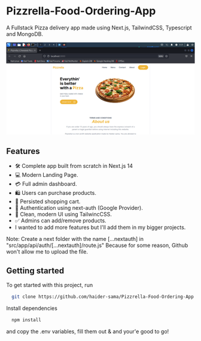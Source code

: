 # Pizzrella-Food-Ordering-App
A Fullstack Pizza delivery app made using Next.js, TailwindCSS, Typescript and MongoDB.

![Project Image](https://github.com/haider-sama/Pizzrella-Food-Ordering-App/blob/main/public/thumbnail.png)

## Features

- 🛠️ Complete app built from scratch in Next.js 14
- 💻 Modern Landing Page.
- 💳 Full admin dashboard.
- 🛍️ Users can purchase products.
- 🛒 Persisted shopping cart.
- 🔑 Authentication using next-auth (Google Provider).
- 🌟 Clean, modern UI using TailwincCSS.
- ✅ Admins can add/remove products.
- I wanted to add more features but I'll add them in my bigger projects.

Note: Create a next folder with the name [...nextauth] in "src/app/api/auth/[...nextauth]/route.js"
Because for some reason, Github won't allow me to upload the file.

## Getting started

To get started with this project, run

```bash
  git clone https://github.com/haider-sama/Pizzrella-Food-Ordering-App.git
```
Install dependencies
```bash
  npm install
```


and copy the .env variables, fill them out & and your'e good to go!
